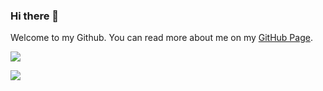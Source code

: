 ### Hi there 👋

Welcome to my Github. You can read more about me on my [GitHub Page](https://davidshares.github.io/).

<img src="https://github-readme-stats.vercel.app/api?username=davidshares&count_private=true&show_icons=true&hide_title=true" />

![](https://hit.yhype.me/github/profile?user_id=5881045)
